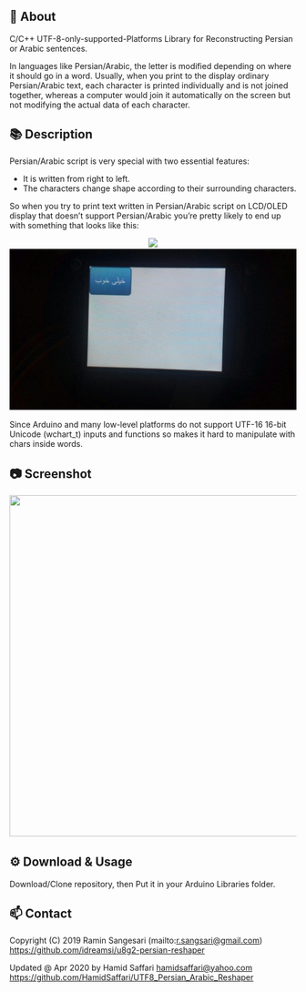 ## 📖 About
C/C++ UTF-8-only-supported-Platforms Library for Reconstructing Persian or Arabic sentences.

In languages like Persian/Arabic, the letter is modified depending on where it should go in a word. Usually, when you print to the display ordinary Persian/Arabic text, each character is printed individually and is not joined together, whereas a computer would join it automatically on the screen but not modifying the actual data of each character.

## 📚 Description
Persian/Arabic script is very special with two essential features:
- It is written from right to left.
- The characters change shape according to their surrounding characters.

So when you try to print text written in Persian/Arabic script on LCD/OLED display that doesn’t support Persian/Arabic you’re pretty likely to end up with something that looks like this:

<p align="center">
  <img src="http://mpcabd.xyz/wp-content/uploads/2012/05/arabic-1.png">
  <img src="https://github.com/HamidSaffari/UTF8_Persian_Arabic_Reshaper/blob/master/Pictures/STM32F103%2BILI9341.jpg">
</p>

Since Arduino and many low-level platforms do not support UTF-16 16-bit Unicode (wchart_t) inputs and functions so makes it hard to manipulate with chars inside words.

## 📷 Screenshot
<p align="center">
  <img width="516" height="600" src="https://github.com/idreamsi/u8g2-persian-reshaper/blob/master/screenshot.jpg?raw=true">
</p>

## ⚙️ Download & Usage
Download/Clone repository, then Put it in your Arduino Libraries folder.

## 📫 Contact
  Copyright (C) 2019 Ramin Sangesari (mailto:r.sangsari@gmail.com)
  https://github.com/idreamsi/u8g2-persian-reshaper
  
  Updated @ Apr 2020 by Hamid Saffari hamidsaffari@yahoo.com
  https://github.com/HamidSaffari/UTF8_Persian_Arabic_Reshaper
